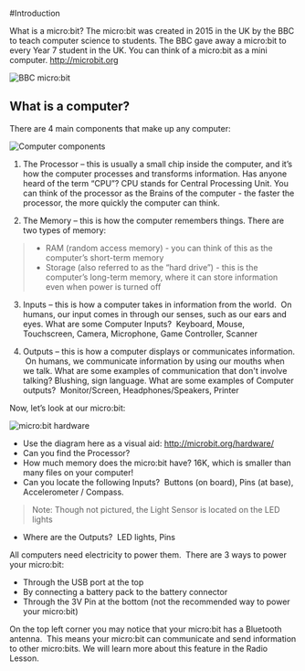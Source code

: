 #Introduction

What is a micro:bit?
The micro:bit was created in 2015 in the UK by the BBC to teach computer science to students. The BBC gave away a micro:bit to every Year 7 student in the UK. You can think of a micro:bit as a mini computer.
http://microbit.org

![BBC micro:bit](/static/courses/csintro/algorithms/bbc-microbit.jpg)

## What is a computer?
There are 4 main components that make up any computer:

![Computer components](/static/courses/csintro/algorithms/cpu.png)

1. The Processor – this is usually a small chip inside the computer, and it’s how the computer processes and transforms information. Has anyone heard of the term “CPU”?  CPU stands for Central Processing Unit. You can think of the processor as the Brains of the computer - the faster the processor, the more quickly the computer can think.

2. The Memory – this is how the computer remembers things. There are two types of memory:
>* RAM (random access memory) - you can think of this as the computer’s short-term memory
>* Storage (also referred to as the “hard drive”) - this is the computer’s long-term memory, where it can store information even when power is turned off

3. Inputs – this is how a computer takes in information from the world.  On humans, our input comes in through our senses, such as our ears and eyes. What are some Computer Inputs?  Keyboard, Mouse, Touchscreen, Camera, Microphone, Game Controller, Scanner

4. Outputs – this is how a computer displays or communicates information.  On humans, we communicate information by using our mouths when we talk. What are some examples of communication that don't involve talking?  Blushing, sign language. What are some examples of Computer outputs?  Monitor/Screen, Headphones/Speakers, Printer

Now, let’s look at our micro:bit:

![micro:bit hardware](/static/courses/csintro/algorithms/microbit-hardware.png)

* Use the diagram here as a visual aid: http://microbit.org/hardware/ 
* Can you find the Processor?
* How much memory does the micro:bit have? 16K, which is smaller than many files on your computer!
* Can you locate the following Inputs?  Buttons (on board), Pins (at base), Accelerometer / Compass.
>Note: Though not pictured, the Light Sensor is located on the LED lights
* Where are the Outputs?  LED lights, Pins

All computers need electricity to power them.  There are 3 ways to power your micro:bit:
* Through the USB port at the top
* By connecting a battery pack to the battery connector
* Through the 3V Pin at the bottom (not the recommended way to power your micro:bit)

On the top left corner you may notice that your micro:bit has a Bluetooth antenna.  This means your micro:bit can communicate and send information to other micro:bits.  We will learn more about this feature in the Radio Lesson.

